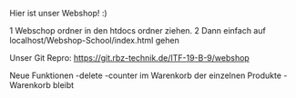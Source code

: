 Hier ist unser Webshop! :)

1 Webschop ordner in den htdocs ordner ziehen.
2 Dann einfach auf localhost/Webshop-School/index.html gehen

Unser Git Repro:
https://git.rbz-technik.de/ITF-19-B-9/webshop


Neue Funktionen
-delete
-counter im Warenkorb der einzelnen Produkte
-Warenkorb bleibt